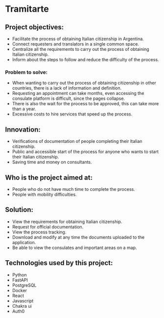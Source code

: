 # Tramitarte

## Project objectives:

- Facilitate the process of obtaining Italian citizenship in Argentina.
- Connect requesters and translators in a single common space.
- Centralize all the requirements to carry out the process of obtaining Italian citizenship.
- Inform about the steps to follow and reduce the difficulty of the process.

### Problem to solve:

- When wanting to carry out the process of obtaining citizenship in other countries, there is a lack of information and definition.
- Requesting an appointment can take months, even accessing the consulate platform is difficult, since the pages collapse. 
- There is also the wait for the process to be approved, this can take more than a year.
- Excessive costs to hire services that speed up the process.

## Innovation:

- Verifications of documentation of people completing their Italian citizenship.
- Public and accessible start of the process for anyone who wants to start their Italian citizenship.
- Saving time and money on consultants.

## Who is the project aimed at:

- People who do not have much time to complete the process.
- People with mobility difficulties.

## Solution:

- View the requirements for obtaining Italian citizenship.
- Request for official documentation.
- View the process tracking.
- Download and modify at any time the documents uploaded to the application.
- Be able to view the consulates and important areas on a map.

## Technologies used by this project:

- Python
- FastAPI
- PostgreSQL
- Docker
- React
- Javascript
- Chakra ui
- Auth0